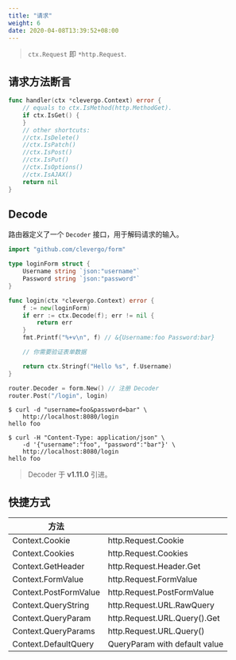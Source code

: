 ```yaml
---
title: "请求"
weight: 6
date: 2020-04-08T13:39:52+08:00
---
```


> `ctx.Request` 即 `*http.Request`.

## 请求方法断言

```go
func handler(ctx *clevergo.Context) error {
	// equals to ctx.IsMethod(http.MethodGet).
	if ctx.IsGet() {
	}
	// other shortcuts:
	//ctx.IsDelete()
	//ctx.IsPatch()
	//ctx.IsPost()
	//ctx.IsPut()
	//ctx.IsOptions()
	//ctx.IsAJAX()
	return nil
}
```

## Decode

路由器定义了一个 `Decoder` 接口，用于解码请求的输入。

```go
import "github.com/clevergo/form"
```

```go
type loginForm struct {
	Username string `json:"username"`
	Password string `json:"password"`
}

func login(ctx *clevergo.Context) error {
	f := new(loginForm)
	if err := ctx.Decode(f); err != nil {
		return err
	}
	fmt.Printf("%+v\n", f) // &{Username:foo Password:bar}

	// 你需要验证表单数据

	return ctx.Stringf("Hello %s", f.Username)
}

router.Decoder = form.New() // 注册 Decoder
router.Post("/login", login)
```

```shell
$ curl -d "username=foo&password=bar" \
	http://localhost:8080/login
hello foo

$ curl -H "Content-Type: application/json" \
	-d '{"username":"foo", "password":"bar"}' \
	http://localhost:8080/login
hello foo
```

> Decoder 于 **v1.11.0** 引进。

## 快捷方式

| 方法 | |
|---|---|
| Context.Cookie | http.Request.Cookie |
| Context.Cookies | http.Request.Cookies |
| Context.GetHeader | http.Request.Header.Get |
| Context.FormValue | http.Request.FormValue |
| Context.PostFormValue | http.Request.PostFormValue |
| Context.QueryString | http.Request.URL.RawQuery |
| Context.QueryParam | http.Request.URL.Query().Get |
| Context.QueryParams | http.Request.URL.Query() |
| Context.DefaultQuery | QueryParam with default value |
